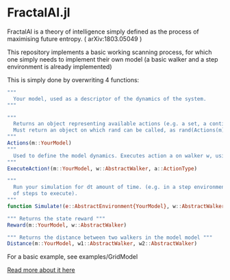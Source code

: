 # FractalAI.jl

FractalAI is a theory of intelligence simply defined as the process of maximising future entropy. (	arXiv:1803.05049 )

This repository implements a basic working scanning process, for which one simply needs to implement their own model (a basic walker and a step environment is already implemented)

This is simply done by overwriting 4 functions:

```julia
"""
  Your model, used as a descriptor of the dynamics of the system.
"""

"""
  Returns an object representing available actions (e.g. a set, a continuous interval)
  Must return an object on which rand can be called, as rand(Actions(m))
"""
Actions(m::YourModel)
"""
  Used to define the model dynamics. Executes action a on walker w, using model dynamics
"""
ExecuteAction!(m::YourModel, w::AbstractWalker, a::ActionType)

"""
  Run your simulation for dt amount of time. (e.g. in a step environment, this dt would correspond to the number
  of steps to execute).
"""
function Simulate!(e::AbstractEnvironment{YourModel}, w::AbstractWalker, dt::SomeTimeIntervalUnit)

""" Returns the state reward """
Reward(m::YourModel, w::AbstractWalker)

""" Returns the distance between two walkers in the model model """
Distance(m::YourModel, w1::AbstractWalker, w2::AbstractWalker)

```

For a basic example, see examples/GridModel

[Read more about it here](https://arxiv.org/pdf/1803.05049.pdf)
